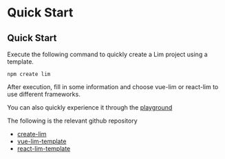 <!--
 * @Author: chenzhongsheng
 * @Date: 2024-07-17 17:16:07
 * @Description: Coding something
-->
# Quick Start

## Quick Start

Execute the following command to quickly create a Lim project using a template.

```
npm create lim
```

After execution, fill in some information and choose vue-lim or react-lim to use different frameworks.

You can also quickly experience it through the [playground](https://lim-f.github.io/playground)

The following is the relevant github repository

- [create-lim](https://github.com/lim-f/create-lim)
- [vue-lim-template](https://github.com/lim-f/vue-lim-template)
- [react-lim-template](https://github.com/lim-f/react-lim-template)